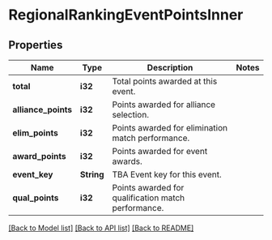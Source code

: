 # RegionalRankingEventPointsInner

## Properties

Name | Type | Description | Notes
------------ | ------------- | ------------- | -------------
**total** | **i32** | Total points awarded at this event. | 
**alliance_points** | **i32** | Points awarded for alliance selection. | 
**elim_points** | **i32** | Points awarded for elimination match performance. | 
**award_points** | **i32** | Points awarded for event awards. | 
**event_key** | **String** | TBA Event key for this event. | 
**qual_points** | **i32** | Points awarded for qualification match performance. | 

[[Back to Model list]](../README.md#documentation-for-models) [[Back to API list]](../README.md#documentation-for-api-endpoints) [[Back to README]](../README.md)


